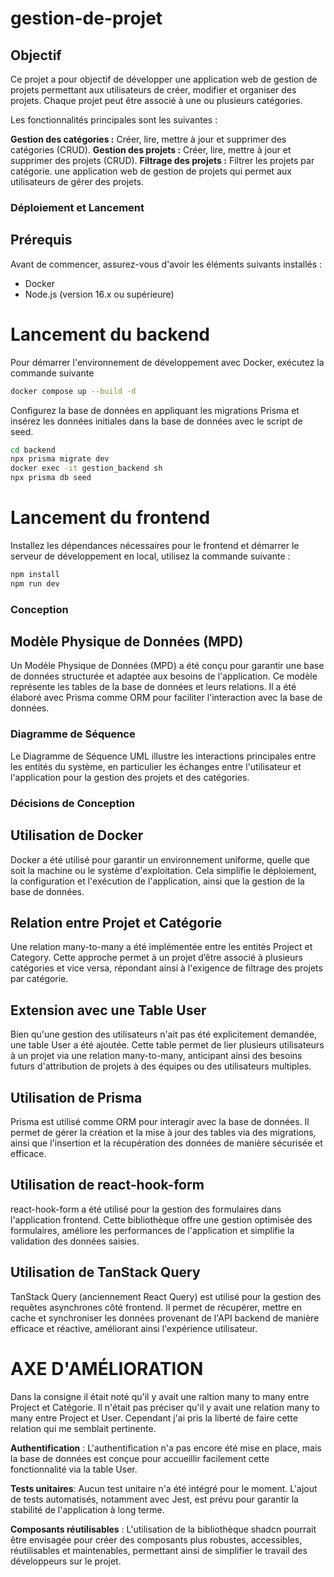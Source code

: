 # gestion-de-projet

## Objectif

Ce projet a pour objectif de développer une application web de gestion de projets permettant aux utilisateurs de créer, modifier et organiser des projets. Chaque projet peut être associé à une ou plusieurs catégories.

Les fonctionnalités principales sont les suivantes :

**Gestion des catégories :** Créer, lire, mettre à jour et supprimer des catégories (CRUD).
**Gestion des projets :** Créer, lire, mettre à jour et supprimer des projets (CRUD).
**Filtrage des projets :** Filtrer les projets par catégorie.
une application web de gestion de projets qui permet aux utilisateurs de gérer des projets.

### Déploiement et Lancement

## Prérequis
Avant de commencer, assurez-vous d'avoir les éléments suivants installés :

 - Docker
 - Node.js (version 16.x ou supérieure)

# Lancement du backend

Pour démarrer l'environnement de développement avec Docker, exécutez la commande suivante
```sh
docker compose up --build -d
```

Configurez la base de données en appliquant les migrations Prisma et insérez les données initiales dans la base de données avec le script de seed.

```sh
cd backend
npx prisma migrate dev
docker exec -it gestion_backend sh
npx prisma db seed
```

# Lancement du frontend

 Installez les dépendances nécessaires pour le frontend et démarrer le serveur de développement en local, utilisez la commande suivante :

```sh
npm install
npm run dev
```

### Conception


## Modèle Physique de Données (MPD)
Un Modèle Physique de Données (MPD) a été conçu pour garantir une base de données structurée et adaptée aux besoins de l'application.
Ce modèle représente les tables de la base de données et leurs relations. Il a été élaboré avec Prisma comme ORM pour faciliter l'interaction avec la base de données.


### Diagramme de Séquence
Le Diagramme de Séquence UML illustre les interactions principales entre les entités du système, en particulier les échanges entre l'utilisateur et l'application pour la gestion des projets et des catégories.


### Décisions de Conception


## Utilisation de Docker
Docker a été utilisé pour garantir un environnement uniforme, quelle que soit la machine ou le système d'exploitation. Cela simplifie le déploiement, la configuration et l'exécution de l'application, ainsi que la gestion de la base de données.

## Relation entre Projet et Catégorie
Une relation many-to-many a été implémentée entre les entités Project et Category. Cette approche permet à un projet d’être associé à plusieurs catégories et vice versa, répondant ainsi à l'exigence de filtrage des projets par catégorie.

## Extension avec une Table User
Bien qu'une gestion des utilisateurs n'ait pas été explicitement demandée, une table User a été ajoutée. Cette table permet de lier plusieurs utilisateurs à un projet via une relation many-to-many, anticipant ainsi des besoins futurs d'attribution de projets à des équipes ou des utilisateurs multiples.

## Utilisation de Prisma
Prisma est utilisé comme ORM pour interagir avec la base de données. Il permet de gérer la création et la mise à jour des tables via des migrations, ainsi que l'insertion et la récupération des données de manière sécurisée et efficace.

## Utilisation de react-hook-form
react-hook-form a été utilisé pour la gestion des formulaires dans l'application frontend. Cette bibliothèque offre une gestion optimisée des formulaires, améliore les performances de l'application et simplifie la validation des données saisies.

## Utilisation de TanStack Query
TanStack Query (anciennement React Query) est utilisé pour la gestion des requêtes asynchrones côté frontend. Il permet de récupérer, mettre en cache et synchroniser les données provenant de l'API backend de manière efficace et réactive, améliorant ainsi l'expérience utilisateur.

# AXE D'AMÉLIORATION

Dans la consigne il était noté qu'il y avait une raltion many to many entre Project et Catégorie. Il n'était pas préciser qu'il y avait une relation many to many entre Project et User. Cependant j'ai pris la liberté de faire cette relation qui me semblait pertinente.

**Authentification** : L'authentification n'a pas encore été mise en place, mais la base de données est conçue pour accueillir facilement cette fonctionnalité via la table User.

**Tests unitaires**: Aucun test unitaire n'a été intégré pour le moment. L'ajout de tests automatisés, notamment avec Jest, est prévu pour garantir la stabilité de l'application à long terme.

**Composants réutilisables** : L'utilisation de la bibliothèque shadcn pourrait être envisagée pour créer des composants plus robustes, accessibles, réutilisables et maintenables, permettant ainsi de simplifier le travail des développeurs sur le projet.

